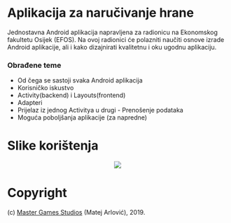 # Aplikacija za naručivanje hrane

Jednostavna Android aplikacija napravljena za radionicu na Ekonomskog fakultetu Osijek (EFOS). Na ovoj radionici će polazniti naučiti osnove izrade Android aplikacije, ali i kako dizajnirati kvalitetnu i oku ugodnu aplikaciju.

### Obrađene teme
- Od čega se sastoji svaka Android aplikacija
- Korisničko iskustvo
- Activity(backend) i Layouts(frontend)
- Adapteri
- Prijelaz iz jednog Activitya u drugi - Prenošenje podataka
- Moguća poboljšanja aplikacije (za napredne)

# Slike korištenja
<p align="center">
  <img src="https://imgur.com/mWdID6H.png">
</p>

# Copyright

(c) [Master Games Studios](https://themastergames.com/) (Matej Arlović), 2019.
